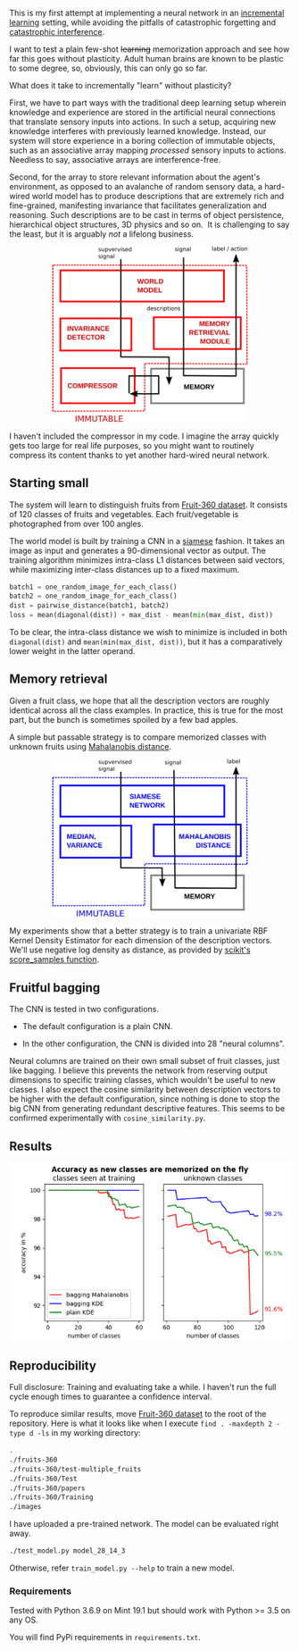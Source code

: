This is my first attempt at implementing a neural network in an [incremental learning](https://en.wikipedia.org/wiki/Incremental_learning) setting, while avoiding the pitfalls of catastrophic forgetting and [catastrophic interference](https://en.wikipedia.org/wiki/Catastrophic_interference).

I want to test a plain few-shot ~~learning~~ memorization approach and see how far this goes without plasticity.
Adult human brains are known to be plastic to some degree, so, obviously, this can only go so far.

What does it take to incrementally "learn" without plasticity?

First, we have to part ways with the traditional deep learning setup wherein knowledge and experience are stored in the artificial neural connections that translate sensory inputs into actions. In such a setup, acquiring new knowledge interferes with previously learned knowledge.
Instead, our system will store experience in a boring collection of immutable objects, such as an associative array mapping *processed* sensory inputs to actions. Needless to say, associative arrays are interference-free.

Second, for the array to store relevant information about the agent's environment, as opposed to an avalanche of random sensory data, a hard-wired world model has to produce descriptions that are extremely rich and fine-grained, manifesting invariance that facilitates generalization and reasoning.
Such descriptions are to be cast in terms of object persistence, hierarchical object structures, 3D physics and so on. 
It is challenging to say the least, but it is arguably *not* a lifelong business.

<p align="center">
  <img src="/images/system.png" width="350">
</p>

I haven't included the compressor in my code.
I imagine the array quickly gets too large for real life purposes, so you might want to routinely compress its content thanks to yet another hard-wired neural network.

## Starting small

The system will learn to distinguish fruits from [Fruit-360 dataset](https://www.kaggle.com/moltean/fruits).
It consists of 120 classes of fruits and vegetables. Each fruit/vegetable is photographed from over 100 angles.

The world model is built by training a CNN in a [siamese](https://en.wikipedia.org/wiki/Siamese_neural_network) fashion. It takes an image as input and generates a 90-dimensional vector as output.
The training algorithm minimizes intra-class L1 distances between said vectors, while maximizing inter-class distances up to a fixed maximum.

```python
batch1 = one_random_image_for_each_class()
batch2 = one_random_image_for_each_class()
dist = pairwise_distance(batch1, batch2)
loss = mean(diagonal(dist)) + max_dist - mean(min(max_dist, dist))
```

To be clear, the intra-class distance we wish to minimize is included in both `diagonal(dist)` and `mean(min(max_dist, dist))`, but it has a comparatively lower weight in the latter operand.


## Memory retrieval

Given a fruit class, we hope that all the description vectors are roughly identical across all the class examples.
In practice, this is true for the most part, but the bunch is sometimes spoiled by a few bad apples.

A simple but passable strategy is to compare memorized classes with unknown fruits using [Mahalanobis distance](https://en.wikipedia.org/wiki/Mahalanobis_distance).

<p align="center">
  <img src="/images/implementation.png" width="350">
</p>

My experiments show that a better strategy is to train a univariate RBF Kernel Density Estimator for each dimension of the description vectors.
We'll use negative log density as distance, as provided by [scikit's score_samples function](https://scikit-learn.org/stable/modules/generated/sklearn.neighbors.KernelDensity.html#sklearn.neighbors.KernelDensity.score_samples).


## Fruitful bagging

The CNN is tested in two configurations.

- The default configuration is a plain CNN.

- In the other configuration, the CNN is divided into 28 "neural columns".

Neural columns are trained on their own small subset of fruit classes, just like bagging.
I believe this prevents the network from reserving output dimensions to specific training classes, which wouldn't be useful to new classes.
I also expect the cosine similarity between description vectors to be higher with the default configuration, since nothing is done to stop the big CNN from generating redundant descriptive features.
This seems to be confirmed experimentally with `cosine_similarity.py`.

## Results

<p align="center">
  <img src="/images/results.png">
</p>

## Reproducibility

Full disclosure: Training and evaluating take a while. I haven't run the full cycle enough times to guarantee a confidence interval.

To reproduce similar results, move [Fruit-360 dataset](https://www.kaggle.com/moltean/fruits) to the root of the repository.
Here is what it looks like when I execute `find . -maxdepth 2 -type d -ls` in my working directory:

```bash
.
./fruits-360
./fruits-360/test-multiple_fruits
./fruits-360/Test
./fruits-360/papers
./fruits-360/Training
./images
```

I have uploaded a pre-trained network. The model can be evaluated right away.

```bash
./test_model.py model_28_14_3
```

Otherwise, refer `train_model.py --help` to train a new model.


### Requirements

Tested with Python 3.6.9 on Mint 19.1 but should work with Python >= 3.5 on any OS.

You will find PyPi requirements in `requirements.txt`.
